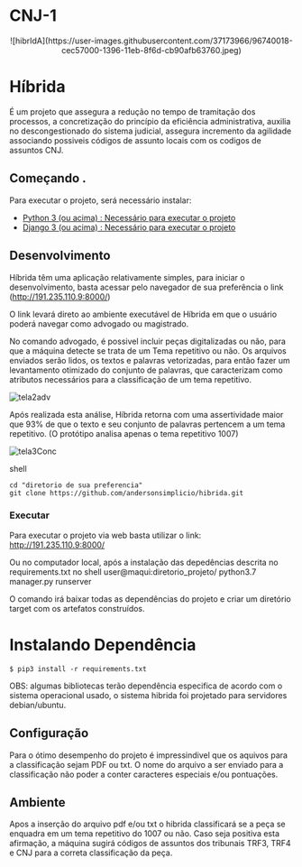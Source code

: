 # CNJ-1
<p align="center"> 
![hibrIdA](https://user-images.githubusercontent.com/37173966/96740018-cec57000-1396-11eb-8f6d-cb90afb63760.jpeg)
</p>

# Híbrida

É um projeto que assegura a redução no tempo de tramitação dos processos, a concretização do princípio da eficiência administrativa, auxilia no descongestionado do sistema judicial, assegura incremento da agilidade associando possiveis códigos de assunto locais com os codigos de assuntos CNJ.

## Começando .

Para executar o projeto, será necessário instalar:

- [Python 3 (ou acima) : Necessário para executar o projeto](https://www.python.org/downloads)
- [Django 3 (ou acima) : Necessário para executar o projeto](https://www.djangoproject.com/download/)


## Desenvolvimento

Híbrida têm uma aplicação relativamente simples, para iniciar o desenvolvimento, basta acessar pelo navegador de sua preferência o link (http://191.235.110.9:8000/)  

O link levará direto ao ambiente executável de Híbrida em que o usuário poderá navegar como advogado ou magistrado.  

No comando advogado, é possivel incluir peças digitalizadas ou não, para que a máquina detecte se trata de um Tema repetitivo ou não. Os arquivos enviados serão lidos, os textos e palavras vetorizadas, para então fazer um levantamento otimizado do conjunto de palavras, que caracterizam como atributos necessários para a classificação de um tema repetitivo.

![tela2adv](https://user-images.githubusercontent.com/37173966/96637481-1c899c00-12f5-11eb-9ad3-a287a8b5bd69.png)

Após realizada esta análise, Híbrida retorna com uma assertividade maior que 93% de que o texto e seu conjunto de palavras pertencem a um tema repetitivo. (O protótipo analisa apenas o tema repetitivo 1007)

![tela3Conc](https://user-images.githubusercontent.com/37173966/96638347-55764080-12f6-11eb-9efc-233c11ccece7.png)


shell
```
cd "diretorio de sua preferencia"
git clone https://github.com/andersonsimplicio/hibrida.git
```

### Executar

Para executar o projeto via web basta utilizar o link: http://191.235.110.9:8000/

Ou no computador local, após a instalação das depedências descrita no requirements.txt no shell
user@maqui:diretorio_projeto/ python3.7 manager.py runserver


O comando irá baixar todas as dependências do projeto e criar um diretório target com os artefatos construídos.

# Instalando Dependência
```
$ pip3 install -r requirements.txt
```
OBS: algumas bibliotecas terão dependência especifica de acordo com o sistema operacional usado, o sistema hibrida foi projetado
para servidores debian/ubuntu.

## Configuração

Para o ótimo desempenho do projeto é impressindivel que os aquivos para a classificação sejam PDF ou txt. O nome do arquivo a ser enviado para a classificação não poder
a conter caracteres especiais e/ou pontuações. 

## Ambiente

Apos a inserção do arquivo pdf e/ou txt o hibrida classificará se a peça se enquadra em um tema repetitivo do 1007 ou não. Caso seja positiva esta afirmação, a máquina sugirá códigos de assuntos dos tribunais TRF3, TRF4 e CNJ para a correta classificação da peça.

